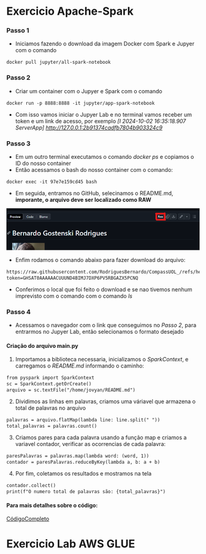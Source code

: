 # Exercicio Apache-Spark
### Passo 1
- Iniciamos fazendo o download da imagem Docker com Spark e Jupyer com o comando 
``` 
docker pull jupyter/all-spark-notebook 
```
### Passo 2
- Criar um container com o Jupyer e Spark com o comando 
```
docker run -p 8888:8888 -it jupyter/app-spark-notebook
```
- Com isso vamos iniciar o Jupyer Lab e no terminal vamos receber um token e um link de acesso, por exemplo
*[I 2024-10-02 16:35:18.907 ServerApp]     http://127.0.0.1:2b91374cadfb7804b903324c9*

### Passo 3 
- Em um outro terminal executamos o comando *docker ps* e copiamos o ID do nosso container
- Então acessamos o bash do nosso container com o comando:
```
docker exec -it 97e7e159cd45 bash   
```
- Em seguida, entramos no GitHub, selecinamos o README.md, **imporante, o arquivo deve ser localizado como RAW**
<img src="../evidencias/img/GitHUB_RAW.png">

- Enfim rodamos o comando abaixo para fazer download do arquivo: 
```
https://raw.githubusercontent.com/RodriguesBernardo/CompassUOL_/refs/heads/main/README.md?token=GHSAT0AAAAAACUUUND4BIMJ7DXP6PV5RBGAZX5PCNQ
``` 
- Conferimos o local que foi feito o download e se nao tivemos nenhum imprevisto com o comando com o comando *ls*

### Passo 4
- Acessamos o navegador com o link que conseguimos no *Passo 2*, para entrarmos no Jupyer Lab, então selecionamos o formato desejado

#### Criação do arquivo main.py
1. Importamos a biblioteca necessaria, inicializamos o *SparkContext*, e carregamos o *README.md* informando o caminho: 
```
from pyspark import SparkContext
sc = SparkContext.getOrCreate()
arquivo = sc.textFile("/home/jovyan/README.md")
```

2. Dividimos as linhas em palavras, criamos uma váriavel que armazena o total de palavras no arquivo
```
palavras = arquivo.flatMap(lambda line: line.split(" "))
total_palavras = palavras.count()
```
3. Criamos pares para cada palavra usando a função map e criamos a variavel contador, verificar as ocorrencias de cada palavra: 
```
paresPalavras = palavras.map(lambda word: (word, 1))
contador = paresPalavras.reduceByKey(lambda a, b: a + b)
```
4. Por fim, coletamos os resultados e mostramos na tela
```
contador.collect()
print(f"O numero total de palavras são: {total_palavras}")
```

#### Para mais detalhes sobre o código:
[CódigoCompleto](./Apache-Spark/main.ipynb)

# Exercicio Lab AWS GLUE
